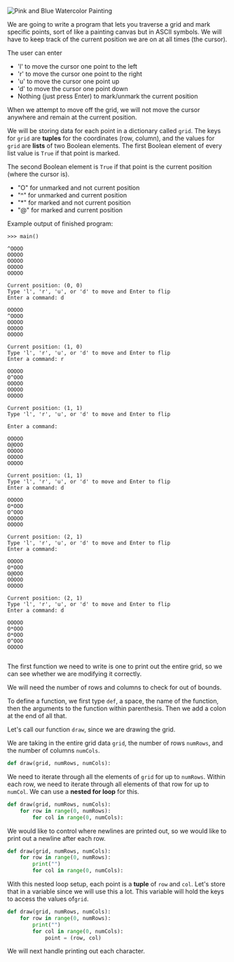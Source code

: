 <!--title={Canvas}-->
<!--badges={Python:20}-->
<!--concepts={ForLoops.mdx, Tuples.mdx}-->



![Pink and Blue Watercolor Painting](https://images.pexels.com/photos/587958/pexels-photo-587958.jpeg?auto=compress&cs=tinysrgb&h=325&w=2520)

We are going to write a program that lets you traverse a grid and mark specific points, sort of like a painting canvas but in ASCII symbols. We will have to keep track of the current position we are on at all times (the cursor).

The user can enter

* 'l' to move the cursor one point to the left
* 'r' to move the cursor one point to the right
* 'u' to move the cursor one point up
* 'd' to move the cursor one point down
* Nothing (just press Enter) to mark/unmark the current position

When we attempt to move off the grid, we will not move the cursor anywhere and remain at the current position.

We will be storing data for each point in a dictionary called `grid`. The keys for `grid` are **tuples** for the coordinates (row, column), and the values for `grid` are **lists** of two Boolean elements. The first Boolean element of every list value is `True` if that point is marked.

The second Boolean element is `True` if that point is the current position (where the cursor is).

* "O" for unmarked and not current position
* "^" for unmarked and current position
* "*" for marked and not current position
* "@" for marked and current position

Example output of finished program:

```
>>> main()

^OOOO
OOOOO
OOOOO
OOOOO
OOOOO

Current position: (0, 0)
Type 'l', 'r', 'u', or 'd' to move and Enter to flip
Enter a command: d

OOOOO
^OOOO
OOOOO
OOOOO
OOOOO

Current position: (1, 0)
Type 'l', 'r', 'u', or 'd' to move and Enter to flip
Enter a command: r

OOOOO
O^OOO
OOOOO
OOOOO
OOOOO

Current position: (1, 1)
Type 'l', 'r', 'u', or 'd' to move and Enter to flip

Enter a command: 

OOOOO
O@OOO
OOOOO
OOOOO
OOOOO

Current position: (1, 1)
Type 'l', 'r', 'u', or 'd' to move and Enter to flip
Enter a command: d

OOOOO
O*OOO
O^OOO
OOOOO
OOOOO

Current position: (2, 1)
Type 'l', 'r', 'u', or 'd' to move and Enter to flip
Enter a command: 

OOOOO
O*OOO
O@OOO
OOOOO
OOOOO

Current position: (2, 1)
Type 'l', 'r', 'u', or 'd' to move and Enter to flip
Enter a command: d

OOOOO
O*OOO
O*OOO
O^OOO
OOOOO


```

The first function we need to write is one to print out the entire grid, so we can see whether we are modifying it correctly.

We will need the number of rows and columns to check for out of bounds.

To define a function, we first type `def`, a space, the name of the function, then the arguments to the function within parenthesis. Then we add a colon at the end of all that.

Let's call our function `draw`, since we are drawing the grid.

We are taking in the entire grid data `grid`, the number of rows `numRows`, and the number of columns `numCols`.

```python
def draw(grid, numRows, numCols):
```

We need to iterate through all the elements of `grid` for up to `numRows`. Within each row, we need to iterate through all elements of that row for up to `numCol`. We can use a **nested for loop** for this.

```python
def draw(grid, numRows, numCols):
    for row in range(0, numRows):
        for col in range(0, numCols):
```

We would like to control where newlines are printed out, so we would like to print out a newline after each row.

```python
def draw(grid, numRows, numCols):
    for row in range(0, numRows):
        print("")
        for col in range(0, numCols):
```

With this nested loop setup, each point is a **tuple** of `row` and `col`. Let's store that in a variable since we will use this a lot. This variable will hold the keys to access the values of`grid`.

```python
def draw(grid, numRows, numCols):
    for row in range(0, numRows):
        print("")
        for col in range(0, numCols):
            point = (row, col)
```

We will next handle printing out each character.

